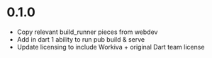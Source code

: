 # 0.1.0
  - Copy relevant build_runner pieces from webdev
  - Add in dart 1 ability to run pub build & serve
  - Update licensing to include Workiva + original Dart team license